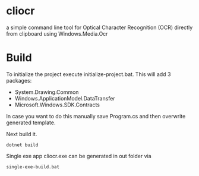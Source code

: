 # cliocr
a simple command line tool for Optical Character Recognition (OCR) directly from clipboard using Windows.Media.Ocr

# Build
To initialize the project execute initialize-project.bat. This will add 3 packages:

* System.Drawing.Common 
* Windows.ApplicationModel.DataTransfer
* Microsoft.Windows.SDK.Contracts

In case you want to do this manually save Program.cs and then overwrite generated template.

Next build it.

```
dotnet build
```

Single exe app cliocr.exe can be generated in out folder via

```
single-exe-build.bat 
```